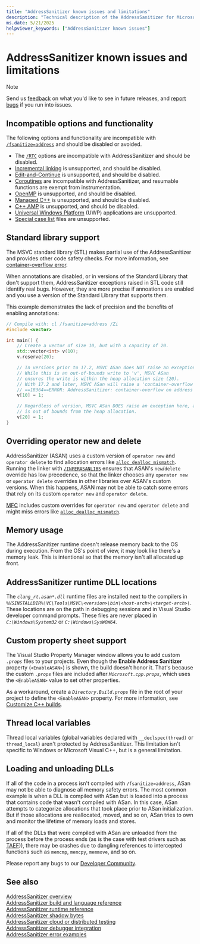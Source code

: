 ```yaml
---
title: "AddressSanitizer known issues and limitations"
description: "Technical description of the AddressSanitizer for Microsoft C/C++ known issues."
ms.date: 5/21/2025
helpviewer_keywords: ["AddressSanitizer known issues"]
---
```


# AddressSanitizer known issues and limitations

> [!NOTE]
> Send us [feedback](https://aka.ms/vsfeedback/browsecpp) on what you'd like to see in future releases, and [report bugs](https://aka.ms/feedback/report?space=62) if you run into issues.

## <a name="incompatible-options"></a> Incompatible options and functionality

The following options and functionality are incompatible with [`/fsanitize=address`](../build/reference/fsanitize.md) and should be disabled or avoided.

- The [`/RTC`](../build/reference/rtc-run-time-error-checks.md) options are incompatible with AddressSanitizer and should be disabled.
- [Incremental linking](../build/reference/incremental-link-incrementally.md) is unsupported, and should be disabled.
- [Edit-and-Continue](/visualstudio/debugger/edit-and-continue-visual-cpp) is unsupported, and should be disabled.
- [Coroutines](https://devblogs.microsoft.com/cppblog/category/coroutine/) are incompatible with AddressSanitizer, and resumable functions are exempt from instrumentation.
- [OpenMP](../build/reference/openmp-enable-openmp-2-0-support.md) is unsupported, and should be disabled.
- [Managed C++](../build/reference/clr-common-language-runtime-compilation.md) is unsupported, and should be disabled.
- [C++ AMP](../parallel/amp/cpp-amp-overview.md) is unsupported, and should be disabled.
- [Universal Windows Platform](../cppcx/universal-windows-apps-cpp.md) (UWP) applications are unsupported.
- [Special case list](https://clang.llvm.org/docs/SanitizerSpecialCaseList.html) files are unsupported.

## Standard library support

The MSVC standard library (STL) makes partial use of the AddressSanitizer and provides other code safety checks. For more information, see [container-overflow error](./error-container-overflow.md).

When annotations are disabled, or in versions of the Standard Library that don't support them, AddressSanitizer exceptions raised in STL code still identify real bugs. However, they are more precise if annoations are enabled and you use a version of the Standard Library that supports them.

This example demonstrates the lack of precision and the benefits of enabling annotations:

```cpp
// Compile with: cl /fsanitize=address /Zi
#include <vector>

int main() {   
    // Create a vector of size 10, but with a capacity of 20.    
    std::vector<int> v(10);
    v.reserve(20);

    // In versions prior to 17.2, MSVC ASan does NOT raise an exception here.
    // While this is an out-of-bounds write to 'v', MSVC ASan
    // ensures the write is within the heap allocation size (20).
    // With 17.2 and later, MSVC ASan will raise a 'container-overflow' exception:
    // ==18364==ERROR: AddressSanitizer: container-overflow on address 0x1263cb8a0048 at pc 0x7ff6466411ab bp 0x005cf81ef7b0 sp 0x005cf81ef7b8
    v[10] = 1;

    // Regardless of version, MSVC ASan DOES raise an exception here, as this write
    // is out of bounds from the heap allocation.
    v[20] = 1;
}
```

## Overriding operator new and delete

AddressSanitizer (ASAN) uses a custom version of `operator new` and `operator delete` to find allocation errors like [`alloc_dealloc_mismatch`](error-alloc-dealloc-mismatch.md). Running the linker with [`/INFERASANLIBS`](../build/reference/inferasanlibs.md) ensures that ASAN's `new`/`delete` override has low precedence, so that the linker chooses any `operator new` or `operator delete` overrides in other libraries over ASAN's custom versions. When this happens, ASAN may not be able to catch some errors that rely on its custom `operator new` and `operator delete`.

[MFC](../mfc/mfc-concepts.md) includes custom overrides for `operator new` and `operator delete` and might miss errors like [`alloc_dealloc_mismatch`](error-alloc-dealloc-mismatch.md).


## Memory usage

The AddressSanitizer runtime doesn't release memory back to the OS during execution. From the OS's point of view, it may look like there's a memory leak. This is intentional so that the memory isn't all allocated up front.

## AddressSanitizer runtime DLL locations

The *`clang_rt.asan*.dll`* runtime files are installed next to the compilers in *`%VSINSTALLDIR%\VC\Tools\MSVC\<version>\bin\<host-arch>\<target-arch>\`*. These locations are on the path in debugging sessions and in Visual Studio developer command prompts. These files are never placed in *`C:\Windows\System32`* or *`C:\Windows\SysWOW64`*.

## Custom property sheet support

The Visual Studio Property Manager window allows you to add custom *`.props`* files to your projects. Even though the **Enable Address Sanitizer** property (`<EnableASAN>`) is shown, the build doesn't honor it. That's because the custom *`.props`* files are included after *`Microsoft.cpp.props`*, which uses the `<EnableASAN>` value to set other properties.

As a workaround, create a *`Directory.Build.props`* file in the root of your project to define the `<EnableASAN>` property. For more information, see [Customize C++ builds](/visualstudio/msbuild/customize-your-build#customize-c-builds).

## Thread local variables

Thread local variables (global variables declared with `__declspec(thread)` or `thread_local`) aren't protected by AddressSanitizer. This limitation isn't specific to Windows or Microsoft Visual C++, but is a general limitation.

## Loading and unloading DLLs

If all of the code in a process isn't compiled with `/fsanitize=address`, ASan may not be able to diagnose all memory safety errors. The most common example is when a DLL is compiled with ASan but is loaded into a process that contains code that wasn't compiled with ASan. In this case, ASan attempts to categorize allocations that took place prior to ASan initialization. But if those allocations are reallocated, moved, and so on, ASan tries to own and monitor the lifetime of memory loads and stores.

If all of the DLLs that were compiled with ASan are unloaded from the process before the process ends (as is the case with test drivers such as [TAEF](/windows-hardware/drivers/taef/))), there may be crashes due to dangling references to intercepted functions such as `memcmp`, `memcpy`, `memmove`, and so on.

Please report any bugs to our [Developer Community](https://aka.ms/feedback/report?space=62).

## See also

[AddressSanitizer overview](asan.md)\
[AddressSanitizer build and language reference](asan-building.md)\
[AddressSanitizer runtime reference](asan-runtime.md)\
[AddressSanitizer shadow bytes](asan-shadow-bytes.md)\
[AddressSanitizer cloud or distributed testing](asan-offline-crash-dumps.md)\
[AddressSanitizer debugger integration](asan-debugger-integration.md)\
[AddressSanitizer error examples](asan-error-examples.md)
